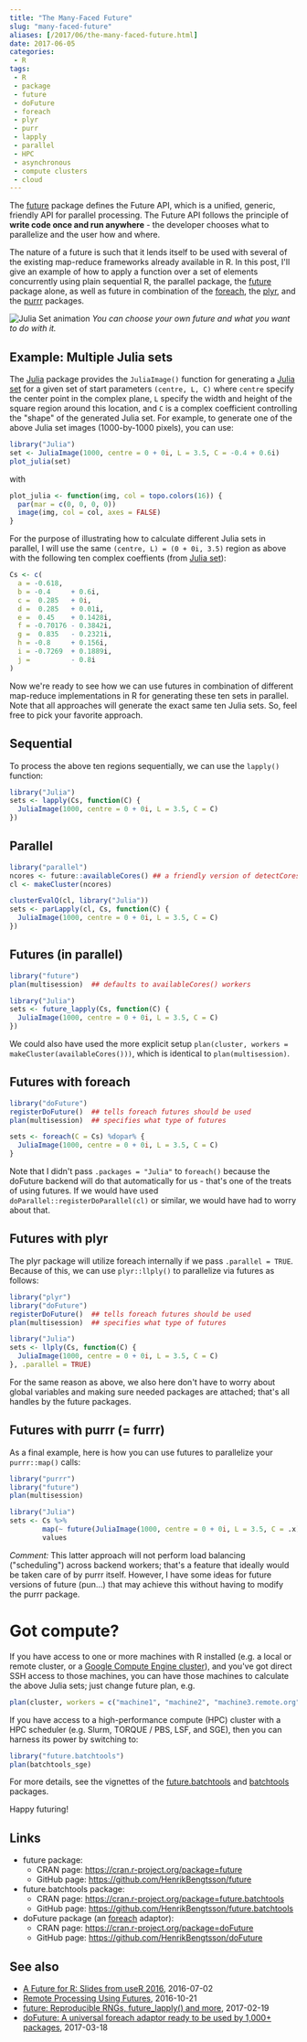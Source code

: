 ```yaml
---
title: "The Many-Faced Future"
slug: "many-faced-future"
aliases: [/2017/06/the-many-faced-future.html]
date: 2017-06-05
categories:
 - R
tags:
 - R
 - package
 - future
 - doFuture
 - foreach
 - plyr
 - purr
 - lapply
 - parallel
 - HPC
 - asynchronous
 - compute clusters
 - cloud
---
```



The [future] package defines the Future API, which is a unified, generic, friendly API for parallel processing.  The Future API follows the principle of **write code once and run anywhere** - the developer chooses what to parallelize and the user how and where.

The nature of a future is such that it lends itself to be used with several of the existing map-reduce frameworks already available in R.  In this post, I'll give an example of how to apply a function over a set of elements concurrently using plain sequential R, the parallel package, the [future] package alone, as well as future in combination of the [foreach], the [plyr], and the [purrr] packages.

![Julia Set animation](/post/julia_sets.gif)
_You can choose your own future and what you want to do with it._


## Example: Multiple Julia sets


The [Julia] package provides the `JuliaImage()` function for generating a [Julia set] for a given set of start parameters `(centre, L, C)` where `centre` specify the center point in the complex plane, `L` specify the width and height of the square region around this location, and `C` is a complex coefficient controlling the "shape" of the generated Julia set.  For example, to generate one of the above Julia set images (1000-by-1000 pixels), you can use:

```r
library("Julia")
set <- JuliaImage(1000, centre = 0 + 0i, L = 3.5, C = -0.4 + 0.6i)
plot_julia(set)
```
with
```r
plot_julia <- function(img, col = topo.colors(16)) {
  par(mar = c(0, 0, 0, 0))
  image(img, col = col, axes = FALSE)
}
```
  
For the purpose of illustrating how to calculate different Julia sets in parallel, I will use the same `(centre, L) = (0 + 0i, 3.5)` region as above with the following ten complex coeffients (from [Julia set]):
```r
Cs <- c(
  a = -0.618,
  b = -0.4     + 0.6i,
  c =  0.285   + 0i,
  d =  0.285   + 0.01i,
  e =  0.45    + 0.1428i,
  f = -0.70176 - 0.3842i,
  g =  0.835   - 0.2321i,
  h = -0.8     + 0.156i,
  i = -0.7269  + 0.1889i,
  j =          - 0.8i
)
```

Now we're ready to see how we can use futures in combination of different map-reduce implementations in R for generating these ten sets in parallel.  Note that all approaches will generate the exact same ten Julia sets.  So, feel free to pick your favorite approach.


## Sequential

To process the above ten regions sequentially, we can use the `lapply()` function:
```r
library("Julia")
sets <- lapply(Cs, function(C) {
  JuliaImage(1000, centre = 0 + 0i, L = 3.5, C = C)
})
```

## Parallel
```r
library("parallel")
ncores <- future::availableCores() ## a friendly version of detectCores()
cl <- makeCluster(ncores)

clusterEvalQ(cl, library("Julia"))
sets <- parLapply(cl, Cs, function(C) {
  JuliaImage(1000, centre = 0 + 0i, L = 3.5, C = C)
})
```

## Futures (in parallel)
```r
library("future")
plan(multisession)  ## defaults to availableCores() workers

library("Julia")
sets <- future_lapply(Cs, function(C) {
  JuliaImage(1000, centre = 0 + 0i, L = 3.5, C = C)
})
```

We could also have used the more explicit setup `plan(cluster, workers = makeCluster(availableCores()))`, which is identical to `plan(multisession)`.


## Futures with foreach
```r
library("doFuture")
registerDoFuture()  ## tells foreach futures should be used
plan(multisession)  ## specifies what type of futures

sets <- foreach(C = Cs) %dopar% {
  JuliaImage(1000, centre = 0 + 0i, L = 3.5, C = C)
}
```

Note that I didn't pass `.packages = "Julia"` to `foreach()` because the doFuture backend will do that automatically for us - that's one of the treats of using futures.  If we would have used `doParallel::registerDoParallel(cl)` or similar, we would have had to worry about that.


## Futures with plyr

The plyr package will utilize foreach internally if we pass `.parallel = TRUE`.  Because of this, we can use `plyr::llply()` to parallelize via futures as follows:
```r
library("plyr")
library("doFuture")
registerDoFuture()  ## tells foreach futures should be used
plan(multisession)  ## specifies what type of futures

library("Julia")
sets <- llply(Cs, function(C) {
  JuliaImage(1000, centre = 0 + 0i, L = 3.5, C = C)
}, .parallel = TRUE)
```

For the same reason as above, we also here don't have to worry about global variables and making sure needed packages are attached; that's all handles by the future packages.


## Futures with purrr (= furrr)

As a final example, here is how you can use futures to parallelize your `purrr::map()` calls:
```r
library("purrr")
library("future")
plan(multisession)

library("Julia")
sets <- Cs %>%
        map(~ future(JuliaImage(1000, centre = 0 + 0i, L = 3.5, C = .x))) %>%
        values
```

_Comment:_ This latter approach will not perform load balancing ("scheduling") across backend workers; that's a feature that ideally would be taken care of by purrr itself.  However, I have some ideas for future versions of future (pun...) that may achieve this without having to modify the purrr package.


# Got compute?

If you have access to one or more machines with R installed (e.g. a local or remote cluster, or a [Google Compute Engine cluster]), and you've got direct SSH access to those machines, you can have those machines to calculate the above Julia sets; just change future plan, e.g.
```r
plan(cluster, workers = c("machine1", "machine2", "machine3.remote.org"))
```

If you have access to a high-performance compute (HPC) cluster with a HPC scheduler (e.g. Slurm, TORQUE / PBS, LSF, and SGE), then you can harness its power by switching to:
```r
library("future.batchtools")
plan(batchtools_sge)
```
For more details, see the vignettes of the [future.batchtools] and [batchtools] packages.


Happy futuring!


## Links
* future package:
  - CRAN page: https://cran.r-project.org/package=future
  - GitHub page: https://github.com/HenrikBengtsson/future
* future.batchtools package:
  - CRAN page: https://cran.r-project.org/package=future.batchtools
  - GitHub page: https://github.com/HenrikBengtsson/future.batchtools
* doFuture package (an [foreach] adaptor):
  - CRAN page: https://cran.r-project.org/package=doFuture
  - GitHub page: https://github.com/HenrikBengtsson/doFuture

## See also
* [A Future for R: Slides from useR 2016](/2016/07/a-future-for-r-slides-from-user-2016.html), 2016-07-02
* [Remote Processing Using Futures](/2016/10/remote-processing-using-futures.html), 2016-10-21
* [future: Reproducible RNGs, future_lapply() and more](/2017/02/future-reproducible-rngs-futurelapply.html), 2017-02-19
* [doFuture: A universal foreach adaptor ready to be used by 1,000+ packages](/2017/03/dofuture-universal-foreach-adapator.html), 2017-03-18

[future]: https://cran.r-project.org/package=future
[purrr]: https://cran.r-project.org/package=purrr
[plyr]: https://cran.r-project.org/package=plyr
[Julia]: https://cran.r-project.org/package=Julia
[Julia Set]: https://en.wikipedia.org/wiki/Julia_set
[foreach]: https://cran.r-project.org/package=foreach
[future.BatchJobs]: https://cran.r-project.org/package=future.BatchJobs
[future.batchtools]: https://cran.r-project.org/package=future.batchtools
[globals]: https://cran.r-project.org/package=globals
[BatchJobs]: https://cran.r-project.org/package=BatchJobs
[batchtools]: https://cran.r-project.org/package=batchtools
[googleComputeEngineR]: https://cran.r-project.org/package=googleComputeEngineR
[Google Compute Engine cluster]: https://cran.r-project.org/package=googleComputeEngineR
